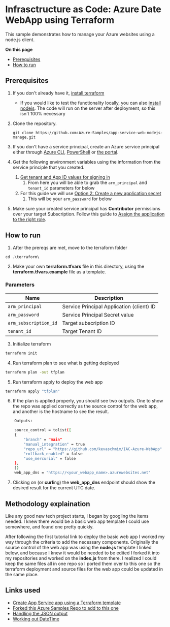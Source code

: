 # Infrasctructure as Code: Azure Date WebApp using Terraform

This sample demonstrates how to manage your Azure websites using a node.js client.

**On this page**

- [Prerequisites](#prereqs)
- [How to run](#run)


<a id="prereqs"></a>

## Prerequisites

1. If you don't already have it, [install terraform](https://www.terraform.io/downloads.html) 
   - If you would like to test the functionality locally, you can also [install nodejs](https://nodejs.org/en/download/). The code will run on the server after deployment, so this isn't 100% necessary

2. Clone the repository.

    ```git bash
    git clone https://github.com:Azure-Samples/app-service-web-nodejs-manage.git
    ```

3. If you don't have a service principal, create an Azure service principal either through
    [Azure CLI](https://azure.microsoft.com/documentation/articles/resource-group-authenticate-service-principal-cli/),
    [PowerShell](https://azure.microsoft.com/documentation/articles/resource-group-authenticate-service-principal/)
    or [the portal](https://azure.microsoft.com/documentation/articles/resource-group-create-service-principal-portal/).

4. Get the following environment variables using the information from the service principle that you created.
   1. [Get tenant and App ID values for signing in](https://docs.microsoft.com/en-us/azure/active-directory/develop/howto-create-service-principal-portal#get-tenant-and-app-id-values-for-signing-in)
      1. From here you will be able to grab the `arm_principal` and `tenant_id` parameters for below
   2. For this guide we will use [Option 2: Create a new application secret](https://docs.microsoft.com/en-us/azure/active-directory/develop/howto-create-service-principal-portal#option-2-create-a-new-application-secret)
      1. This will be your `arm_password` for below
5. Make sure your created service principal has **Contributor** permissions over your target Subscription. Follow this guide to [Assign the application to the right role](https://docs.microsoft.com/en-us/azure/active-directory/develop/howto-create-service-principal-portal#assign-a-role-to-the-application).

<a id="prereqs"></a>

## How to run

1. After the prereqs are met, move to the terraform folder

```git bash
cd .\terraform\
```

2. Make your own **terraform.tfvars** file in this directory, using the **terraform.tfvars.example** file as a template.

### Parameters

| Name                  | Description                               |
| ----------------------|-------------------------------------------| 
| `arm_principal`       | Service Principal Application (client) ID |
| `arm_password`        | Service Principal Secret value            | 
| `arm_subscription_id` | Target subscription ID                    |  
| `tenant_id`           | Target Tenant ID                          | 

3. Initialize terraform

```bash
terraform init
```

4. Run terraform plan to see what is getting deployed

```bash
terraform plan -out tfplan
```

5. Run terraform apply to deploy the web app

```bash
terraform apply "tfplan"
```

6. If the plan is applied properly, you should see two outputs. One to show the repo was applied correctly as the source control for the web app, and another is the hostname to see the result.

```bash
    Outputs:

    source_control = tolist([
    {
        "branch" = "main"
        "manual_integration" = true
        "repo_url" = "https://github.com/kevaschmim/IAC-Azure-WebApp"
        "rollback_enabled" = false
        "use_mercurial" = false
    },
    ])
    web_app_dns = "https://<your_webapp_name>.azurewebsites.net"
```

7. Clicking on (or **curl**ing) the **web_app_dns** endpoint should show the desired result for the current UTC date.

## Methodology explaination

Like any good new tech project starts, I began by googling the items needed. I knew there would be a basic web app template I could use somewhere, and found one pretty quickly.

After following the first tutorial link to deploy the basic web app I worked my way through the criteria to add the necessary components. Originally the source control of the web app was using the **node.js** template I linked below, and because I knew it would be needed to be edited I forked it into my repositories and worked on the **index.js** from there. I realized I could keep the same files all in one repo so I ported them over to this one so the terraform deployment and source files for the web app could be updated in the same place.


## Links used

- [Create App Service app using a Terraform template](https://docs.microsoft.com/en-us/azure/app-service/provision-resource-terraform)
- [Forked this Azure Samples Repo to add to this one](https://github.com/Azure-Samples/nodejs-docs-hello-world)
- [Handling the JSON output](https://stackoverflow.com/questions/19696240/proper-way-to-return-json-using-node-or-express)
- [Working out DateTime](https://websolutionstuff.com/post/how-to-get-current-date-and-time-in-node-js)
